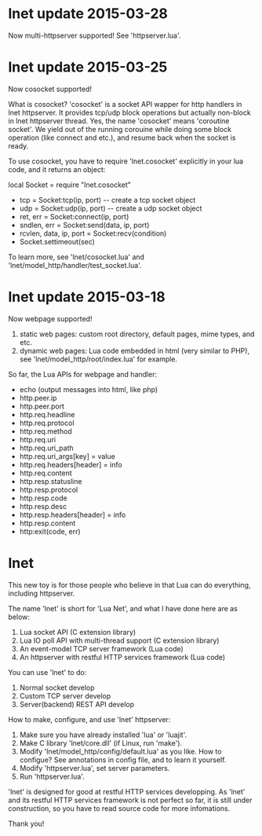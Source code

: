 # lnet update 2015-03-28
Now multi-httpserver supported! See 'httpserver.lua'.

# lnet update 2015-03-25
Now cosocket supported!

What is cosocket? 'cosocket' is a socket API wapper for http handlers in lnet httpserver. It provides tcp/udp block operations but actually non-block in lnet httpserver thread. Yes, the name 'cosocket' means 'coroutine socket'. We yield out of the running corouine while doing some block operation (like connect and etc.), and resume back when the socket is ready.

To use cosocket, you have to require 'lnet.cosocket' explicitly in your lua code, and it returns an object:

local Socket = require "lnet.cosocket"
- tcp = Socket:tcp(ip, port) -- create a tcp socket object
- udp = Socket:udp(ip, port) -- create a udp socket object
- ret, err = Socket:connect(ip, port)
- sndlen, err = Socket:send(data, ip, port)
- rcvlen, data, ip, port = Socket:recv(condition)
- Socket.settimeout(sec)

To learn more, see 'lnet/cosocket.lua' and 'lnet/model_http/handler/test_socket.lua'.

# lnet update 2015-03-18
Now webpage supported!

1. static web pages: custom root directory, default pages, mime types, and etc.
2. dynamic web pages: Lua code embedded in html (very similar to PHP), see 'lnet/model_http/root/index.lua' for example.

So far, the Lua APIs for webpage and handler:

- echo (output messages into html, like php)
- http.peer.ip
- http.peer.port
- http.req.headline
- http.req.protocol
- http.req.method
- http.req.uri
- http.req.uri_path
- http.req.uri_args[key] = value
- http.req.headers[header] = info
- http.req.content
- http.resp.statusline
- http.resp.protocol
- http.resp.code
- http.resp.desc
- http.resp.headers[header] = info
- http.resp.content
- http:exit(code, err)

# lnet
This new toy is for those people who believe in that Lua can do everything, including httpserver.

The name 'lnet' is short for 'Lua Net', and what I have done here are as below:

1. Lua socket API (C extension library)
2. Lua IO poll API with multi-thread support (C extension library)
3. An event-model TCP server framework (Lua code)
4. An httpserver with restful HTTP services framework (Lua code)

You can use 'lnet' to do:

1. Normal socket develop
2. Custom TCP server develop
3. Server(backend) REST API develop

How to make, configure, and use 'lnet' httpserver:

1. Make sure you have already installed 'lua' or 'luajit'.
2. Make C library 'lnet/core.dll' (if Linux, run 'make').
3. Modify 'lnet/model_http/config/default.lua' as you like. How to configue? See annotations in config file, and to learn it yourself.
4. Modify 'httpserver.lua', set server parameters.
5. Run 'httpserver.lua'.

'lnet' is designed for good at restful HTTP services developping. As 'lnet' and its restful HTTP services framework is not perfect so far, it is still under construction, so you have to read source code for more infomations.

Thank you!
